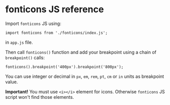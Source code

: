 # fonticons JS reference

Import `fonticons` JS using:

```JS
import fonticons from './fonticons/index.js';
```

in `app.js` file.

Then call `fonticons()` function and add your breakpoint using a chain of `breakpoint()` calls:

```JS
fonticons().breakpoint('400px').breakpoint('800px');
```

You can use integer or decimal in `px`, `em`, `rem`, `pt`, `cm` or `in` units as breakpoint value.

**Important!** You must use `<i></i>` element for icons. Otherwise `fonticons` JS script won't find those elements.
